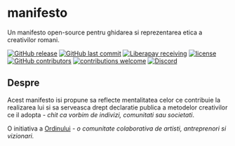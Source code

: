 # manifesto
Un manifesto open-source pentru ghidarea si reprezentarea etica a creativilor romani.

[![GitHub release](https://img.shields.io/github/release/ordinul/manifesto.svg?style=flat-square)](https://github.com/ordinul/manifesto/releases) [![GitHub last commit](https://img.shields.io/github/last-commit/ordinul/manifesto.svg?style=flat-square)](https://github.com/ordinul/manifesto/commits/master) [![Liberapay receiving](https://img.shields.io/liberapay/receives/mental05.svg?style=flat-square)](https://liberapay.com/mental05/donate) [![license](https://img.shields.io/github/license/ordinul/manifesto.svg?style=flat-square)](https://github.com/ordinul/manifesto/blob/master/LICENSE) [![GitHub contributors](https://img.shields.io/github/contributors/ordinul/manifesto.svg?style=flat-square)](https://github.com/ordinul/manifesto/graphs/contributors) [![contributions welcome](https://img.shields.io/badge/contributions-welcome-brightgreen.svg?style=flat-square)](https://github.com/ordinul/manifesto/issues) [![Discord](https://img.shields.io/discord/380456319733465098.svg?style=flat-square)](https://discord.gg/gZkQf2x)

## Despre

Acest manifesto isi propune sa reflecte mentalitatea celor ce contribuie la realizarea lui si sa serveasca drept declaratie publica a metodelor creativilor ce il adopta - *chit ca vorbim de indivizi, comunitati sau societati*.

O initiativa a [Ordinului]() *- o comunitate colaborativa de artisti, antreprenori si vizionari.*
